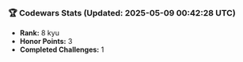 ### 🏆 Codewars Stats (Updated: 2025-05-09 00:42:28 UTC)

- **Rank:** 8 kyu
- **Honor Points:** 3
- **Completed Challenges:** 1
